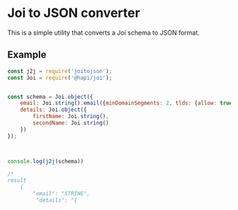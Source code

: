 # Joi to JSON converter #
This is a simple utility that converts a Joi schema to JSON format.

## Example ##

```javascript
const j2j = require('joitojson');
const Joi = require('@hapi/joi');


const schema = Joi.object({
    email: Joi.string().email({minDomainSegments: 2, tlds: {allow: true}}).lowercase().required(),
    details: Joi.object({
        firstName: Joi.string(),
        secondName: Joi.string()
    })
});



console.log(j2j(schema)) 

/*
result 
    {
        "email": "STRING",
         "details": "{




```

